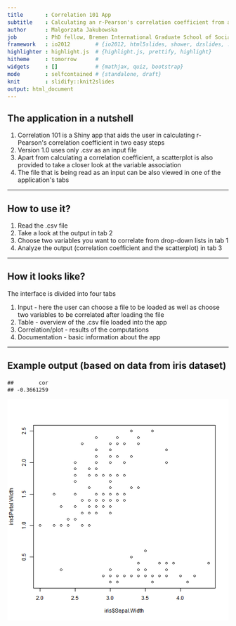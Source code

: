 ```yaml
---
title       : Correlation 101 App
subtitle    : Calculating an r-Pearson's correlation coefficient from a .csv file
author      : Malgorzata Jakubowska
job         : PhD fellow, Bremen International Graduate School of Social Sciences
framework   : io2012        # {io2012, html5slides, shower, dzslides, ...}
highlighter : highlight.js  # {highlight.js, prettify, highlight}
hitheme     : tomorrow      # 
widgets     : []            # {mathjax, quiz, bootstrap}
mode        : selfcontained # {standalone, draft}
knit        : slidify::knit2slides
output: html_document
---
```


## The application in a nutshell
1. Correlation 101 is a Shiny app that aids the user in calculating r-Pearson's correlation coefficient in two easy steps
2. Version 1.0 uses only .csv as an input file
3. Apart from calculating a correlation coefficient, a scatterplot is also provided to take a closer look at the variable association
4. The file that is being read as an input can be also viewed in one of the application's tabs

---

## How to use it?
1. Read the .csv file
2. Take a look at the output in tab 2
3. Choose two variables you want to correlate from drop-down lists in tab 1
4. Analyze the output (correlation coefficient and the scatterplot) in tab 3

---

## How it looks like?
The interface is divided into four tabs
<br>
1. Input -  here the user can choose a file to be loaded as well as choose two variables to be correlated after loading the file <br>
2. Table - overview of the .csv file loaded into the app <br>
3. Correlation/plot - results of the computations <br>
4. Documentation - basic information about the app <br>


---

## Example output (based on data from iris dataset)


```
##        cor 
## -0.3661259
```

![plot of chunk iris](assets/fig/iris-1.png)

